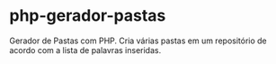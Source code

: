 # php-gerador-pastas
Gerador de Pastas com PHP. Cria várias pastas em um repositório de acordo com a lista de palavras inseridas.
